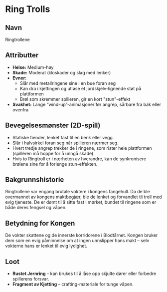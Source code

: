 # Ring Trolls

## Navn
Ringtrollene

## Attributter
- **Helse:** Medium-høy
- **Skade:** Moderat (kloskader og slag med lenker)
- **Evner:** 
  - Slår med metallringene sine i en bue foran seg
  - Kan dra i kjettingen og utløse et jordskjelv-lignende støt på plattformen
  - Brøl som skremmer spilleren, gir en kort "stun"-effekt
- **Svakhet:** Lange “wind-up”-animasjoner før angrep, sårbare fra bak eller ovenfra

## Bevegelsesmønster (2D-spill)
- Statiske fiender, lenket fast til en benk eller vegg.  
- Slår i halvsirkel foran seg når spilleren nærmer seg.  
- Hvert tredje angrep trekker de i ringene, som rister hele plattformen (spilleren må hoppe for å unngå skade).  
- Hvis to Ringtroll er i nærheten av hverandre, kan de synkronisere brølene sine for å forlenge stun-effekten.  

## Bakgrunnshistorie
Ringtrollene var engang brutale voktere i kongens fangehull. Da de ble overmannet av kongens maktbegjær, ble de lenket og forvandlet til troll med evig tjeneste. De er dømt til å sitte fast i mørket, bundet til ringene som er både deres fengsel og våpen.

## Betydning for Kongen
De vokter skattene og de innerste korridorene i Blodtårnet. Kongen bruker dem som en evig påminnelse om at ingen unnslipper hans makt – selv vokterne hans er lenket til evig lydighet.

## Loot
- **Rustet Jernring** – kan brukes til å låse opp skjulte dører eller forbedre spillerens forsvar.  
- **Fragment av Kjetting** – crafting-materiale for tunge våpen.  

